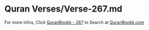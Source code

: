 # Quran Verses/Verse-267.md 

For more infos, Click [QuranBookk - 267](https://www.quranbookk.com/quran/search?q=267) to Search at [QuranBookk.com](http://quranbookk.com/)